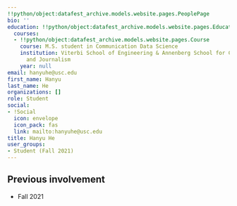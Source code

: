 ```yaml
---
!!python/object:datafest_archive.models.website.pages.PeoplePage
bio: ''
education: !!python/object:datafest_archive.models.website.pages.Education
  courses:
  - !!python/object:datafest_archive.models.website.pages.Course
    course: M.S. student in Communication Data Science
    institution: Viterbi School of Engineering & Annenberg School for Communication
      and Journalism
    year: null
email: hanyuhe@usc.edu
first_name: Hanyu
last_name: He
organizations: []
role: Student
social:
- !Social
  icon: envelope
  icon_pack: fas
  link: mailto:hanyuhe@usc.edu
title: Hanyu He
user_groups:
- Student (Fall 2021)
---
```



## Previous involvement

* Fall 2021

